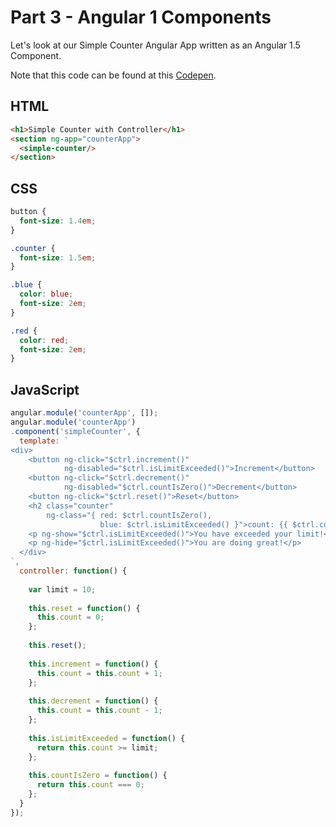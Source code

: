 # Part 3 - Angular 1 Components

Let's look at our Simple Counter Angular App written as an Angular 1.5 Component.

Note that this code can be found at this [Codepen](http://codepen.io/drmikeh/pen/RovYRx?editors=1010#0).

## HTML

```html
<h1>Simple Counter with Controller</h1>
<section ng-app="counterApp">
  <simple-counter/>
</section>
```

## CSS

```css
button {
  font-size: 1.4em;
}

.counter {
  font-size: 1.5em;
}

.blue {
  color: blue;
  font-size: 2em;
}

.red {
  color: red;
  font-size: 2em;
}
```

## JavaScript

```javascript
angular.module('counterApp', []);
angular.module('counterApp')
.component('simpleCounter', {
  template: `
<div>
    <button ng-click="$ctrl.increment()"
            ng-disabled="$ctrl.isLimitExceeded()">Increment</button>
    <button ng-click="$ctrl.decrement()"
            ng-disabled="$ctrl.countIsZero()">Decrement</button>
    <button ng-click="$ctrl.reset()">Reset</button>
    <h2 class="counter" 
        ng-class="{ red: $ctrl.countIsZero(),
                    blue: $ctrl.isLimitExceeded() }">count: {{ $ctrl.count }}</h2>
    <p ng-show="$ctrl.isLimitExceeded()">You have exceeded your limit!</p>
    <p ng-hide="$ctrl.isLimitExceeded()">You are doing great!</p>
  </div>
`,  
  controller: function() {
  
    var limit = 10;
  
    this.reset = function() {
      this.count = 0;
    };
  
    this.reset();
  
    this.increment = function() {
      this.count = this.count + 1;
    };
  
    this.decrement = function() {
      this.count = this.count - 1;
    };
  
    this.isLimitExceeded = function() {
      return this.count >= limit;
    };
  
    this.countIsZero = function() {
      return this.count === 0;
    };
  }
});
```

